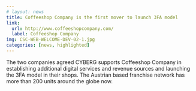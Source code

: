 ```yaml
---
# layout: news
title: Coffeeshop Company is the first mover to launch 3FA model
link:
  url: http://www.coffeeshopcompany.com/
  label: Coffeeshop Company
img: CSC-WEB-WELCOME-DEV-02-1.jpg
categories: [news, highlighted]
---
```


The two companies agreed CYBERG supports Coffeeshop Company in establishing additional digital services and revenue sources and launching the 3FA model in their shops. The Austrian based franchise network has more than 200 units around the globe now.
